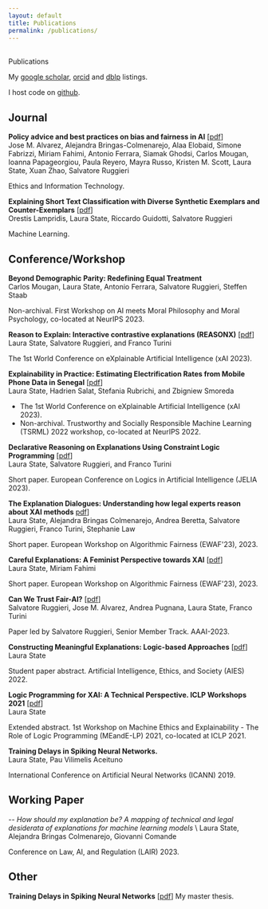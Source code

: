 ```yaml
---
layout: default
title: Publications
permalink: /publications/
---
```


<br />

<div class="title">
Publications
</div>

My [google scholar](https://scholar.google.de/citations?user=6h4JHq4AAAAJ&hl=de), [orcid](https://orcid.org/0000-0001-8084-5297) and [dblp](https://dblp.uni-trier.de/pid/248/5723.html) listings.

I host code on [github](https://github.com/lstate).


## Journal

**Policy advice and best practices on bias and fairness in AI** [[pdf](https://link.springer.com/article/10.1007/s10676-024-09746-w)] <br>
Jose M. Alvarez, Alejandra Bringas-Colmenarejo, Alaa Elobaid, Simone Fabrizzi, Miriam Fahimi, Antonio Ferrara, Siamak Ghodsi, Carlos Mougan, Ioanna Papageorgiou, Paula Reyero, Mayra Russo, Kristen M. Scott, Laura State, Xuan Zhao, Salvatore Ruggieri

Ethics and Information Technology.

**Explaining Short Text Classification with Diverse Synthetic Exemplars and Counter-Exemplars** [[pdf](https://link.springer.com/article/10.1007/s10994-022-06150-7)] <br>
Orestis Lampridis, Laura State, Riccardo Guidotti, Salvatore Ruggieri

Machine Learning.

## Conference/Workshop

**Beyond Demographic Parity: Redefining Equal Treatment** <br>
Carlos Mougan, Laura State, Antonio Ferrara, Salvatore Ruggieri, Steffen Staab

Non-archival. First Workshop on AI meets Moral Philosophy and Moral Psychology, co-located at NeurIPS 2023.

**Reason to Explain: Interactive contrastive explanations (REASONX)** [[pdf](https://arxiv.org/abs/2305.18143)] <br>
Laura State, Salvatore Ruggieri, and Franco Turini

The 1st World Conference on eXplainable Artificial Intelligence (xAI 2023).

**Explainability in Practice: Estimating Electrification Rates from Mobile Phone Data in Senegal** [[pdf](https://arxiv.org/abs/2211.06277)] <br>
Laura State, Hadrien Salat, Stefania Rubrichi, and Zbigniew Smoreda

- The 1st World Conference on eXplainable Artificial Intelligence (xAI 2023).
- Non-archival. Trustworthy and Socially Responsible Machine Learning (TSRML) 2022 workshop, co-located at NeurIPS 2022.

**Declarative Reasoning on Explanations Using Constraint Logic Programming** [[pdf](http://export.arxiv.org/abs/2309.00422)] <br>
Laura State, Salvatore Ruggieri, and Franco Turini

Short paper. European Conference on Logics in Artificial Intelligence (JELIA 2023).

**The Explanation Dialogues: Understanding how legal experts reason about XAI methods** [pdf](https://ceur-ws.org/Vol-3442/paper-49.pdf)] <br>
Laura State, Alejandra Bringas Colmenarejo, Andrea Beretta, Salvatore Ruggieri, Franco Turini, Stephanie Law

Short paper. European Workshop on Algorithmic Fairness (EWAF'23), 2023.

**Careful Explanations: A Feminist Perspective towards XAI** [[pdf](https://ceur-ws.org/Vol-3442/paper-39.pdf)] <br>
Laura State, Miriam Fahimi

Short paper. European Workshop on Algorithmic Fairness (EWAF'23), 2023.

**Can We Trust Fair-AI?** [[pdf](https://ojs.aaai.org/index.php/AAAI/article/view/26798)] <br>
Salvatore Ruggieri, Jose M. Alvarez, Andrea Pugnana, Laura State, Franco Turini

Paper led by Salvatore Ruggieri, Senior Member Track. AAAI-2023.

**Constructing Meaningful Explanations: Logic-based Approaches** [[pdf](https://lstate.github.io/assets/state_constructing_meaningful_explanations.pdf)] <br>
Laura State

Student paper abstract. Artificial Intelligence, Ethics, and Society (AIES) 2022.

**Logic Programming for XAI: A Technical Perspective. ICLP Workshops 2021** [[pdf](http://ceur-ws.org/Vol-2970/meepaper1.pdf)] <br>
Laura State

Extended abstract. 1st Workshop on Machine Ethics and Explainability - The Role of Logic Programming (MEandE-LP) 2021, co-located at ICLP 2021.

**Training Delays in Spiking Neural Networks.** <br>
Laura State, Pau Vilimelis Aceituno

International Conference on Artificial Neural Networks (ICANN) 2019.

## Working Paper

-- *How should my explanation be? A mapping of technical and legal desiderata of explanations for machine learning models* \\
Laura State, Alejandra Bringas Colmenarejo, Giovanni Comande

Conference on Law, AI, and Regulation (LAIR) 2023.

## Other

**Training Delays in Spiking Neural Networks** [[pdf](https://www.mis.mpg.de/publications/preprints/2019/prepr2019-96.html)]
My master thesis.
